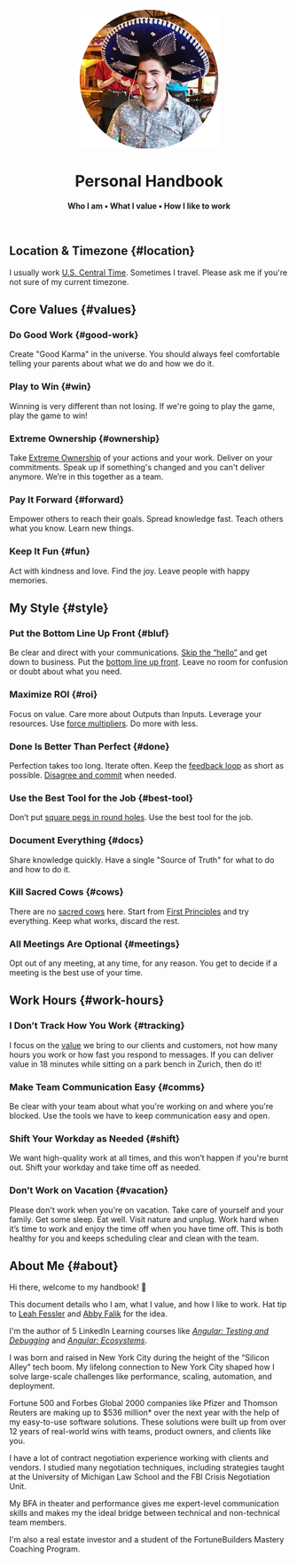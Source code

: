 <p align="center">
  <img src="assets/logo.png" alt="Logo" width="250" height="auto" />
</p>

<h1 align="center">Personal Handbook</h1>

<p align="center">
  <b>Who I am • What I value • How I like to work</b>
</p>

<br />

## Location & Timezone {#location}

I usually work [U.S. Central Time](https://time.is/CT). Sometimes I travel. Please ask me if you're not sure of my current timezone.

## Core Values {#values}

### Do Good Work {#good-work}

Create "Good Karma" in the universe. You should always feel comfortable telling your parents about what we do and how we do it.

### Play to Win {#win}

Winning is very different than not losing. If we're going to play the game, play the game to win!

### Extreme Ownership {#ownership}

Take [Extreme Ownership](https://youtu.be/BTMgXdT0mQM) of your actions and your work. Deliver on your commitments. Speak up if something's changed and you can't deliver anymore. We’re in this together as a team.

### Pay It Forward {#forward}

Empower others to reach their goals. Spread knowledge fast. Teach others what you know. Learn new things.

### Keep It Fun {#fun}

Act with kindness and love. Find the joy. Leave people with happy memories.

## My Style {#style}

### Put the Bottom Line Up Front {#bluf}

Be clear and direct with your communications. [Skip the “hello”](https://nohello.net) and get down to business. Put the [bottom line up front](https://en.wikipedia.org/wiki/BLUF_(communication)). Leave no room for confusion or doubt about what you need.

### Maximize ROI {#roi}

Focus on value. Care more about Outputs than Inputs. Leverage your resources. Use [force multipliers](https://en.wikipedia.org/wiki/Force_multiplication). Do more with less. 

### Done Is Better Than Perfect {#done}

Perfection takes too long. Iterate often. Keep the [feedback loop](https://en.wikipedia.org/wiki/OODA_loop) as short as possible. [Disagree and commit](https://www.amazon.jobs/principles) when needed.

### Use the Best Tool for the Job {#best-tool}

Don’t put [square pegs in round holes](https://en.wikipedia.org/wiki/Square_peg_in_a_round_hole). Use the best tool for the job.

### Document Everything {#docs}

Share knowledge quickly. Have a single "Source of Truth" for what to do and how to do it.

### Kill Sacred Cows {#cows}

There are no [sacred cows](https://en.wikipedia.org/wiki/Sacred_cow_(idiom)) here. Start from [First Principles](https://en.wikipedia.org/wiki/First_principle) and try everything. Keep what works, discard the rest.

### All Meetings Are Optional {#meetings}

Opt out of any meeting, at any time, for any reason. You get to decide if a meeting is the best use of your time.

## Work Hours {#work-hours}

### I Don’t Track How You Work {#tracking}

I focus on the [value](#maximize-roi) we bring to our clients and customers, not how many hours you work or how fast you respond to messages. If you can deliver value in 18 minutes while sitting on a park bench in Zurich, then do it!

### Make Team Communication Easy {#comms}

Be clear with your team about what you're working on and where you're blocked. Use the tools we have to keep communication easy and open.

### Shift Your Workday as Needed {#shift}

We want high-quality work at all times, and this won’t happen if you're burnt out. Shift your workday and take time off as needed.

### Don’t Work on Vacation {#vacation}

Please don't work when you're on vacation. Take care of yourself and your family. Get some sleep. Eat well. Visit nature and unplug. Work hard when it’s time to work and enjoy the time off when you have time off. This is both healthy for you and keeps scheduling clear and clean with the team.

## About Me {#about}

Hi there, welcome to my handbook! :wave:

This document details who I am, what I value, and how I like to work. Hat tip to [Leah Fessler](https://qz.com/1046131/writing-a-user-manual-at-work-makes-teams-less-anxious-and-more-productive/) and [Abby Falik](https://www.linkedin.com/pulse/leaders-need-user-manuals-what-i-learned-writing-mine-abby-falik) for the idea.

I'm the author of 5 LinkedIn Learning courses like [_Angular: Testing and Debugging_](https://www.linkedin.com/learning/angular-testing-and-debugging-10201318) and [_Angular: Ecosystems_](https://www.linkedin.com/learning/angular-ecosystems).

I was born and raised in New York City during the height of the “Silicon Alley” tech boom. My lifelong connection to New York City shaped how I solve large-scale challenges like performance, scaling, automation, and deployment.

Fortune 500 and Forbes Global 2000 companies like Pfizer and Thomson Reuters are making up to $536 million* over the next year with the help of my easy-to-use software solutions. These solutions were built up from over 12 years of real-world wins with teams, product owners, and clients like you.

I have a lot of contract negotiation experience working with clients and vendors. I studied many negotiation techniques, including strategies taught at the University of Michigan Law School and the FBI Crisis Negotiation Unit.

My BFA in theater and performance gives me expert-level communication skills and makes my the ideal bridge between technical and non-technical team members.

I'm also a real estate investor and a student of the FortuneBuilders Mastery Coaching Program.
